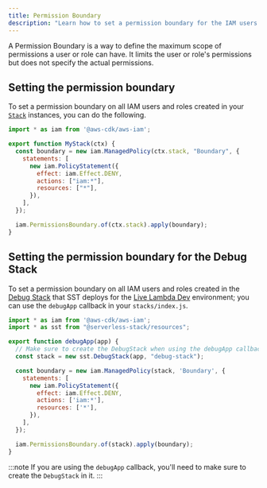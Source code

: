 ```yaml
---
title: Permission Boundary
description: "Learn how to set a permission boundary for the IAM users and roles in your Serverless Stack (SST) app."
---
```


A Permission Boundary is a way to define the maximum scope of permissions a user or role can have. It limits the user or role's permissions but does not specify the actual permissions.

## Setting the permission boundary

To set a permission boundary on all IAM users and roles created in your [`Stack`](../constructs/Stack.md) instances, you can do the following.

```js title="stacks/MyStack.js"
import * as iam from '@aws-cdk/aws-iam';

export function MyStack(ctx) {
  const boundary = new iam.ManagedPolicy(ctx.stack, "Boundary", {
    statements: [
      new iam.PolicyStatement({
        effect: iam.Effect.DENY,
        actions: ["iam:*"],
        resources: ["*"],
      }),
    ],
  });

  iam.PermissionsBoundary.of(ctx.stack).apply(boundary);
}
```

## Setting the permission boundary for the Debug Stack

To set a permission boundary on all IAM users and roles created in the [Debug Stack](../constructs/DebugStack.md) that SST deploys for the [Live Lambda Dev](../live-lambda-development.md) environment; you can use the `debugApp` callback in your `stacks/index.js`.

```js title="stacks/index.js"
import * as iam from '@aws-cdk/aws-iam';
import * as sst from "@serverless-stack/resources";

export function debugApp(app) {
  // Make sure to create the DebugStack when using the debugApp callback
  const stack = new sst.DebugStack(app, "debug-stack");

  const boundary = new iam.ManagedPolicy(stack, 'Boundary', {
    statements: [
      new iam.PolicyStatement({
        effect: iam.Effect.DENY,
        actions: ['iam:*'],
        resources: ['*'],
      }),
    ],
  });

  iam.PermissionsBoundary.of(stack).apply(boundary);
}
```

:::note
If you are using the `debugApp` callback, you'll need to make sure to create the `DebugStack` in it.
:::
